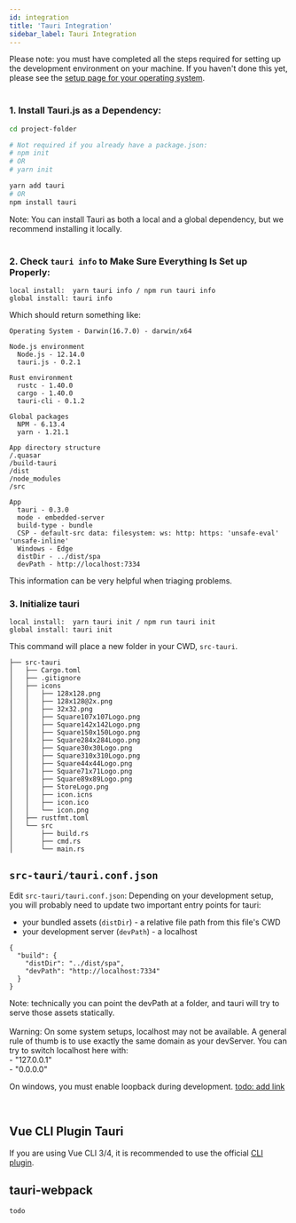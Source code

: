 ```yaml
---
id: integration
title: 'Tauri Integration'
sidebar_label: Tauri Integration
---
```


<div className="alert alert--info" role="alert">
Please note: you must have completed all the steps required for setting up the development environment on your machine. If you haven't done this yet, please see the <a href="../getting-started/intro#setting-up-your-environment"> setup page for your operating system</a>.
</div>
<br/>

### 1. Install Tauri.js as a Dependency:

```bash
cd project-folder

# Not required if you already have a package.json:
# npm init
# OR
# yarn init

yarn add tauri
# OR
npm install tauri
```

<div className="alert alert--info" role="alert">
Note: You can install Tauri as both a local and a global dependency, but we recommend installing it locally.
</div>
<br/>

### 2. Check `tauri info` to Make Sure Everything Is Set up Properly:

```
local install:  yarn tauri info / npm run tauri info
global install: tauri info
```

Which should return something like:

```
Operating System - Darwin(16.7.0) - darwin/x64

Node.js environment
  Node.js - 12.14.0
  tauri.js - 0.2.1

Rust environment
  rustc - 1.40.0
  cargo - 1.40.0
  tauri-cli - 0.1.2

Global packages
  NPM - 6.13.4
  yarn - 1.21.1

App directory structure
/.quasar
/build-tauri
/dist
/node_modules
/src

App
  tauri - 0.3.0
  mode - embedded-server
  build-type - bundle
  CSP - default-src data: filesystem: ws: http: https: 'unsafe-eval' 'unsafe-inline'
  Windows - Edge
  distDir - ../dist/spa
  devPath - http://localhost:7334
```

This information can be very helpful when triaging problems.

### 3. Initialize tauri

```
local install:  yarn tauri init / npm run tauri init
global install: tauri init
```

This command will place a new folder in your CWD, `src-tauri`.

```
├── src-tauri
│   ├── Cargo.toml
│   ├── .gitignore
│   ├── icons
│   │   ├── 128x128.png
│   │   ├── 128x128@2x.png
│   │   ├── 32x32.png
│   │   ├── Square107x107Logo.png
│   │   ├── Square142x142Logo.png
│   │   ├── Square150x150Logo.png
│   │   ├── Square284x284Logo.png
│   │   ├── Square30x30Logo.png
│   │   ├── Square310x310Logo.png
│   │   ├── Square44x44Logo.png
│   │   ├── Square71x71Logo.png
│   │   ├── Square89x89Logo.png
│   │   ├── StoreLogo.png
│   │   ├── icon.icns
│   │   ├── icon.ico
│   │   └── icon.png
│   ├── rustfmt.toml
│   └── src
│       ├── build.rs
│       ├── cmd.rs
│       └── main.rs
```

## `src-tauri/tauri.conf.json`

Edit `src-tauri/tauri.conf.json`:
Depending on your development setup, you will probably need to update two important entry points for tauri:

- your bundled assets (`distDir`) - a relative file path from this file's CWD
- your development server (`devPath`) - a localhost

```
{
  "build": {
    "distDir": "../dist/spa",
    "devPath": "http://localhost:7334"
  }
}
```

<div className="alert alert--info" role="alert">
Note: technically you can point the devPath at a folder, and tauri will try to serve those assets statically.
</div>
<br/>

<div className="alert alert--warning" role="alert">
Warning: On some system setups, localhost may not be available. A general rule of thumb is to use exactly the same domain as your devServer. You can try to switch localhost here with:<br/>
- "127.0.0.1"<br/>
- "0.0.0.0"<br/>

On windows, you must enable loopback during development. [todo: add link](https://github.com/tauri-apps/tauri/wiki/04.-MS-Windows-Setup)

</div>
<br/>

## Vue CLI Plugin Tauri

If you are using Vue CLI 3/4, it is recommended to use the official [CLI plugin](https://github.com/tauri-apps/vue-cli-plugin-tauri).

## tauri-webpack

`todo`
